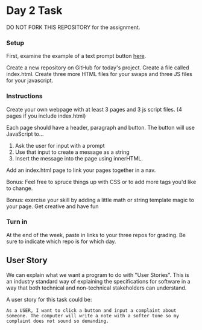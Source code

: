# Day 2 Task

DO NOT FORK THIS REPOSITORY for the assignment.

### Setup

First, examine the example of a text prompt button [here](https://rmccrear.github.io/week-5-day-2-demo-js-may-2024/).

Create a new repository on GitHub for today's project. Create a file called index.html. Create three more HTML files for your swaps and three JS files for your javascript.

### Instructions

Create your own webpage with at least 3 pages and 3 js script files. (4 pages if you include index.html)

Each page should have a header, paragraph and button. The button will use JavaScript to...

1. Ask the user for input with a prompt
2. Use that input to create a message as a string
3. Insert the message into the page using innerHTML.

Add an index.html page to link your pages together in a nav. 

Bonus: Feel free to spruce things up with CSS or to add more tags you'd like to change.

Bonus: exercise your skill by adding a little math or string template magic to your page. Get creative and have fun


### Turn in

At the end of the week, paste in links to your three repos for grading. Be sure to indicate which repo is for which day.

## User Story

We can explain what we want a program to do with "User Stories". This is an industry standard way of explaining the specifications for software in a way that both technical and non-technical stakeholders can understand.

A user story for this task could be:

    As a USER, I want to click a button and input a complaint about someone. The computer will write a note with a softer tone so my complaint does not sound so demanding.

